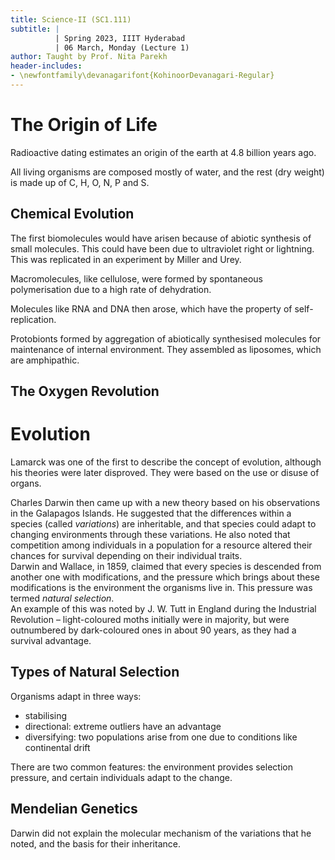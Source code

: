 ```yaml
---
title: Science-II (SC1.111)
subtitle: |
          | Spring 2023, IIIT Hyderabad
          | 06 March, Monday (Lecture 1)
author: Taught by Prof. Nita Parekh
header-includes:
- \newfontfamily\devanagarifont{KohinoorDevanagari-Regular}
---
```


# The Origin of Life
Radioactive dating estimates an origin of the earth at 4.8 billion years ago.

All living organisms are composed mostly of water, and the rest (dry weight) is made up of C, H, O, N, P and S.

## Chemical Evolution
The first biomolecules would have arisen because of abiotic synthesis of small molecules. This could have been due to ultraviolet right or lightning. This was replicated in an experiment by Miller and Urey.

Macromolecules, like cellulose, were formed by spontaneous polymerisation due to a high rate of dehydration.

Molecules like RNA and DNA then arose, which have the property of self-replication.

Protobionts formed by aggregation of abiotically synthesised molecules for maintenance of internal environment. They assembled as liposomes, which are amphipathic.

## The Oxygen Revolution

# Evolution
Lamarck was one of the first to describe the concept of evolution, although his theories were later disproved. They were based on the use or disuse of organs.

Charles Darwin then came up with a new theory based on his observations in the Galapagos Islands. He suggested that the differences within a species (called *variations*) are inheritable, and that species could adapt to changing environments through these variations. He also noted that competition among individuals in a population for a resource altered their chances for survival depending on their individual traits.  
Darwin and Wallace, in 1859, claimed that every species is descended from another one with modifications, and the pressure which brings about these modifications is the environment the organisms live in. This pressure was termed *natural selection*.  
An example of this was noted by J. W. Tutt in England during the Industrial Revolution – light-coloured moths initially were in majority, but were outnumbered by dark-coloured ones in about 90 years, as they had a survival advantage.

## Types of Natural Selection
Organisms adapt in three ways:

* stabilising
* directional: extreme outliers have an advantage
* diversifying: two populations arise from one due to conditions like continental drift

There are two common features: the environment provides selection pressure, and certain individuals adapt to the change.

## Mendelian Genetics
Darwin did not explain the molecular mechanism of the variations that he noted, and the basis for their inheritance.